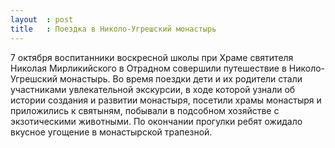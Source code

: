 ```yaml
---
layout  : post
title   : Поездка в Николо-Угрешский монастырь
---
```

7 октября воспитанники воскресной школы при Храме святителя Николая Мирликийского в Отрадном совершили путешествие в Николо-Угрешский монастырь. Во время поездки дети и их родители стали участниками увлекательной экскурсии, в ходе которой узнали об истории создания и развитии монастыря, посетили храмы монастыря и приложились к святыням, побывали в подсобном хозяйстве с экзотическими животными. По окончании прогулки ребят ожидало вкусное угощение в монастырской трапезной.
